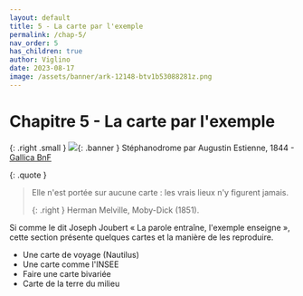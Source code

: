 ```yaml
---
layout: default
title: 5 - La carte par l'exemple
permalink: /chap-5/
nav_order: 5
has_children: true
author: Viglino
date: 2023-08-17
image: /assets/banner/ark-12148-btv1b53088281z.png
---
```

# Chapitre 5 - La carte par l'exemple

{: .right .small }
![](/Macarte-MI/assets/banner/ark-12148-btv1b53088281z.png){: .banner }
Stéphanodrome par Augustin Estienne, 1844 - [Gallica BnF](https://gallica.bnf.fr/ark:/12148/btv1b53088281z)

{: .quote }
> Elle n'est portée sur aucune carte : les vrais lieux n'y figurent jamais.
>
> {: .right }
> Herman Melville, Moby-Dick (1851).

Si comme le dit Joseph Joubert « La parole entraîne, l'exemple enseigne », cette section présente quelques cartes et la manière de les reproduire.

* Une carte de voyage (Nautilus)
* Une carte comme l'INSEE
* Faire une carte bivariée
* Carte de la terre du milieu